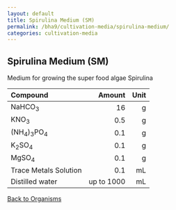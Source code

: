 ```yaml
---
layout: default
title: Spirulina Medium (SM)
permalink: /bha9/cultivation-media/spirulina-medium/
categories: cultivation-media
---
```


## Spirulina Medium (SM)

Medium for growing the super food algae Spirulina

|Compound| Amount | Unit |
|:-------|-------:|-----:|
|NaHCO<sub>3</sub>|16|g|
|KNO<sub>3</sub>|0.5|g|
|(NH<sub>4</sub>)<sub>3</sub>PO<sub>4</sub>|0.1|g|
|K<sub>2</sub>SO<sub>4</sub>|0.1|g|
|MgSO<sub>4</sub>|0.1|g|
|Trace Metals Solution|0.1|mL|
|Distilled water|up to 1000|mL|

[Back to Organisms](/bha9/organisms/)
